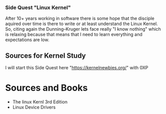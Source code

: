 ### Side Quest "Linux Kernel"

After 10+ years working in software there is some hope that the disciple aquired over time is there to write or at least understand the Linux Kernel. So, citing again the Dunning–Kruger lets
face really "I know nothing" which is relaxing because that means that I need to learn everything and expectations are low.

## Sources for Kernel Study

I will start this Side Quest here "https://kernelnewbies.org/" with 0XP  


# Sources and Books

- The linux Kernl 3rd Edition 
- Linux Device Drivers

